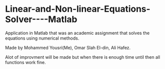 # Linear-and-Non-linear-Equations-Solver----Matlab
Application in Matlab that was an academic assignment that solves the equations using numerical methods.

Made by Mohammed Yousri(Me), Omar Slah El-din, Ali Hafez.

Alot of improvment will be made but when there is enough time until then all functions work fine.
